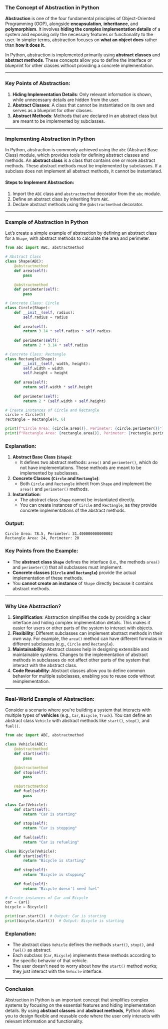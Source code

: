 ### **The Concept of Abstraction in Python**

**Abstraction** is one of the four fundamental principles of Object-Oriented Programming (OOP), alongside **encapsulation**, **inheritance**, and **polymorphism**. It involves **hiding the complex implementation details** of a system and exposing only the necessary features or functionality to the user. In simpler terms, abstraction focuses on **what an object does** rather than **how it does it**.

In Python, abstraction is implemented primarily using **abstract classes** and **abstract methods**. These concepts allow you to define the interface or blueprint for other classes without providing a concrete implementation.

---

### **Key Points of Abstraction:**

1. **Hiding Implementation Details**: Only relevant information is shown, while unnecessary details are hidden from the user.
2. **Abstract Classes**: A class that cannot be instantiated on its own and serves as a blueprint for other classes.
3. **Abstract Methods**: Methods that are declared in an abstract class but are meant to be implemented by subclasses.

---

### **Implementing Abstraction in Python**

In Python, abstraction is commonly achieved using the `abc` (Abstract Base Class) module, which provides tools for defining abstract classes and methods. An **abstract class** is a class that contains one or more abstract methods. These abstract methods must be implemented by subclasses. If a subclass does not implement all abstract methods, it cannot be instantiated.

#### **Steps to Implement Abstraction:**
1. Import the `ABC` class and `abstractmethod` decorator from the `abc` module.
2. Define an abstract class by inheriting from `ABC`.
3. Declare abstract methods using the `@abstractmethod` decorator.

---

### **Example of Abstraction in Python**

Let’s create a simple example of abstraction by defining an abstract class for a `Shape`, with abstract methods to calculate the area and perimeter.

```python
from abc import ABC, abstractmethod

# Abstract Class
class Shape(ABC):
    @abstractmethod
    def area(self):
        pass
    
    @abstractmethod
    def perimeter(self):
        pass

# Concrete Class: Circle
class Circle(Shape):
    def __init__(self, radius):
        self.radius = radius
    
    def area(self):
        return 3.14 * self.radius * self.radius
    
    def perimeter(self):
        return 2 * 3.14 * self.radius

# Concrete Class: Rectangle
class Rectangle(Shape):
    def __init__(self, width, height):
        self.width = width
        self.height = height
    
    def area(self):
        return self.width * self.height
    
    def perimeter(self):
        return 2 * (self.width + self.height)

# Create instances of Circle and Rectangle
circle = Circle(5)
rectangle = Rectangle(4, 6)

print(f"Circle Area: {circle.area()}, Perimeter: {circle.perimeter()}")
print(f"Rectangle Area: {rectangle.area()}, Perimeter: {rectangle.perimeter()}")
```

### **Explanation:**
1. **Abstract Base Class (`Shape`)**:
   - It defines two abstract methods: `area()` and `perimeter()`, which do not have implementations. These methods are meant to be implemented by subclasses.
2. **Concrete Classes (`Circle` and `Rectangle`)**:
   - Both `Circle` and `Rectangle` inherit from `Shape` and implement the `area()` and `perimeter()` methods.
3. **Instantiation**:
   - The abstract class `Shape` cannot be instantiated directly.
   - You can create instances of `Circle` and `Rectangle`, as they provide concrete implementations of the abstract methods.

### **Output:**
```
Circle Area: 78.5, Perimeter: 31.400000000000002
Rectangle Area: 24, Perimeter: 20
```

### **Key Points from the Example:**
- The **abstract class `Shape`** defines the interface (i.e., the methods `area()` and `perimeter()`) that all subclasses must implement.
- **Concrete classes (`Circle` and `Rectangle`)** provide the actual implementation of these methods.
- You **cannot create an instance** of `Shape` directly because it contains abstract methods.

---

### **Why Use Abstraction?**
1. **Simplification**: Abstraction simplifies the code by providing a clear interface and hiding complex implementation details. This makes it easier for users or other parts of the system to interact with objects.
2. **Flexibility**: Different subclasses can implement abstract methods in their own way. For example, the `area()` method can have different formulas in different subclasses (e.g., `Circle` and `Rectangle`).
3. **Maintainability**: Abstract classes help in designing extensible and maintainable systems. Changes to the implementation of abstract methods in subclasses do not affect other parts of the system that interact with the abstract class.
4. **Code Reusability**: Abstract classes allow you to define common behavior for multiple subclasses, enabling you to reuse code without reimplementation.

---

### **Real-World Example of Abstraction:**

Consider a scenario where you're building a system that interacts with multiple types of **vehicles** (e.g., `Car`, `Bicycle`, `Truck`). You can define an abstract class `Vehicle` with abstract methods like `start()`, `stop()`, and `fuel()`.

```python
from abc import ABC, abstractmethod

class Vehicle(ABC):
    @abstractmethod
    def start(self):
        pass
    
    @abstractmethod
    def stop(self):
        pass
    
    @abstractmethod
    def fuel(self):
        pass

class Car(Vehicle):
    def start(self):
        return "Car is starting"
    
    def stop(self):
        return "Car is stopping"
    
    def fuel(self):
        return "Car is refueling"

class Bicycle(Vehicle):
    def start(self):
        return "Bicycle is starting"
    
    def stop(self):
        return "Bicycle is stopping"
    
    def fuel(self):
        return "Bicycle doesn't need fuel"

# Create instances of Car and Bicycle
car = Car()
bicycle = Bicycle()

print(car.start())  # Output: Car is starting
print(bicycle.start())  # Output: Bicycle is starting
```

### **Explanation:**
- The abstract class `Vehicle` defines the methods `start()`, `stop()`, and `fuel()` as abstract.
- Each subclass (`Car`, `Bicycle`) implements these methods according to the specific behavior of that vehicle.
- The user doesn't need to worry about how the `start()` method works; they just interact with the `Vehicle` interface.

---

### **Conclusion**

Abstraction in Python is an important concept that simplifies complex systems by focusing on the essential features and hiding implementation details. By using **abstract classes** and **abstract methods**, Python allows you to design flexible and reusable code where the user only interacts with relevant information and functionality.
